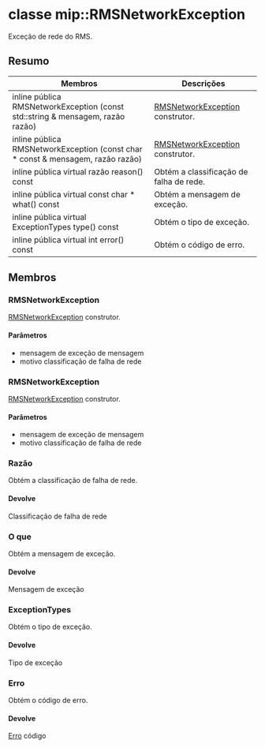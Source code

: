 # <a name="class-miprmsnetworkexception"></a>classe mip::RMSNetworkException 
Exceção de rede do RMS.
  
## <a name="summary"></a>Resumo
 Membros                        | Descrições                                
--------------------------------|---------------------------------------------
inline pública RMSNetworkException (const std::string & mensagem, razão razão)  |  [RMSNetworkException](#classmip_1_1_r_m_s_network_exception) construtor.
inline pública RMSNetworkException (const char * const & mensagem, razão razão)  |  [RMSNetworkException](#classmip_1_1_r_m_s_network_exception) construtor.
inline pública virtual razão reason() const  |  Obtém a classificação de falha de rede.
inline pública virtual const char * what() const  |  Obtém a mensagem de exceção.
inline pública virtual ExceptionTypes type() const  |  Obtém o tipo de exceção.
inline pública virtual int error() const  |  Obtém o código de erro.
  
## <a name="members"></a>Membros
  
### <a name="rmsnetworkexception"></a>RMSNetworkException
[RMSNetworkException](#classmip_1_1_r_m_s_network_exception) construtor.
  
#### <a name="parameters"></a>Parâmetros
* mensagem de exceção de mensagem 
* motivo classificação de falha de rede
  
### <a name="rmsnetworkexception"></a>RMSNetworkException
[RMSNetworkException](#classmip_1_1_r_m_s_network_exception) construtor.
  
#### <a name="parameters"></a>Parâmetros
* mensagem de exceção de mensagem 
* motivo classificação de falha de rede
  
### <a name="reason"></a>Razão
Obtém a classificação de falha de rede.
  
#### <a name="returns"></a>Devolve
Classificação de falha de rede
  
### <a name="what"></a>O que
Obtém a mensagem de exceção.
  
#### <a name="returns"></a>Devolve
Mensagem de exceção
  
### <a name="exceptiontypes"></a>ExceptionTypes
Obtém o tipo de exceção.
  
#### <a name="returns"></a>Devolve
Tipo de exceção
  
### <a name="error"></a>Erro
Obtém o código de erro.
  
#### <a name="returns"></a>Devolve
[Erro](#classmip_1_1_error) código